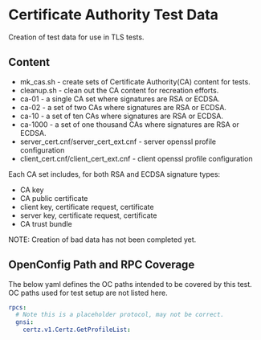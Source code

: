 # Certificate Authority Test Data

Creation of test data for use in TLS tests.

## Content

   * mk_cas.sh - create sets of Certificate Authority(CA) content for tests.
   * cleanup.sh - clean out the CA content for recreation efforts.
   * ca-01 - a single CA set where signatures are RSA or ECDSA.
   * ca-02 - a set of two CAs where signatures are RSA or ECDSA.
   * ca-10 - a set of ten CAs where signatures are RSA or ECDSA.
   * ca-1000 - a set of one thousand CAs where signatures are RSA or ECDSA.
   * server_cert.cnf/server_cert_ext.cnf - server openssl profile configuration
   * client_cert.cnf/client_cert_ext.cnf - client openssl profile configuration

Each CA set includes, for both RSA and ECDSA signature types:
  * CA key
  * CA public certificate
  * client key, certificate request, certificate
  * server key, certificate request, certificate
  * CA trust bundle

NOTE: Creation of bad data has not been completed yet.

## OpenConfig Path and RPC Coverage

The below yaml defines the OC paths intended to be covered by this test.  OC paths used for test setup are not listed here.

```yaml
rpcs:
  # Note this is a placeholder protocol, may not be correct.
  gnsi:
    certz.v1.Certz.GetProfileList:
```
